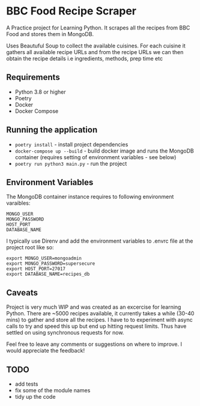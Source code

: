 # BBC Food Recipe Scraper
A Practice project for Learning Python. It scrapes all the recipes from BBC Food and stores them in MongoDB.

Uses Beautuful Soup to collect the available cuisines. For each cuisine it gathers all available recipe URLs and from the recipe URLs we can then obtain the recipe details i.e
ingredients, methods, prep time etc

## Requirements
- Python 3.8 or higher
- Poetry
- Docker
- Docker Compose

## Running the application
- `poetry install` - install project dependencies
- `docker-compose up --build` - build docker image and runs the MongoDB container (requires setting of environment variables - see below)
- `poetry run python3 main.py` - run the project

## Environment Variables
The MongoDB container instance requires to following environment varaibles:
```
MONGO_USER
MONGO_PASSWORD
HOST_PORT
DATABASE_NAME
```
I typically use Direnv and add the environment variables to .envrc file at the project root like so:
```
export MONGO_USER=mongoadmin
export MONGO_PASSWORD=supersecure
export HOST_PORT=27017
export DATABASE_NAME=recipes_db
```

## Caveats
Project is very much WIP and was created as an excercise for learning Python.
There are ~5000 recipes available, it currently takes a while (30-40 mins) to gather and store all the recipes. 
I have to to experiment with async calls to try and speed this up but end up hitting request limits. Thus have settled on using synchronous requests for now.

Feel free to leave any comments or suggestions on where to improve. I would appreciate the feedback!

## TODO
- add tests
- fix some of the module names 
- tidy up the code